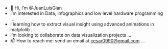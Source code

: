 - 👋 Hi, I’m @JuanLuisGian
- I’m interested in Data, infographics and low level hardware programming ...
- I learning how to extract visual insight using advanced animations in matplolib ...
- I’m looking to collaborate on data visualization projects ...
- 📫 How to reach me: send an email at cesar0990@gmail.com ...

<!---
JuanLuisGian/JuanLuisGian is a ✨ special ✨ repository because its `README.md` (this file) appears on your GitHub profile.
You can click the Preview link to take a look at your changes.
--->
